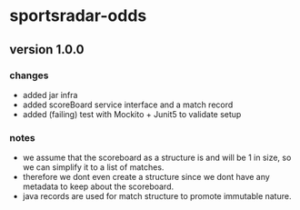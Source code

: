 # sportsradar-odds

## version 1.0.0
### changes
- added jar infra
- added scoreBoard service interface and a match record
- added (failing) test with Mockito + Junit5 to validate setup
### notes
* we assume that the scoreboard as a structure is and will be 1 in size, so we can simplify it to a list of matches.
* therefore we dont even create a structure since we dont have any metadata to keep about the scoreboard.
* java records are used for match structure to promote immutable nature.
